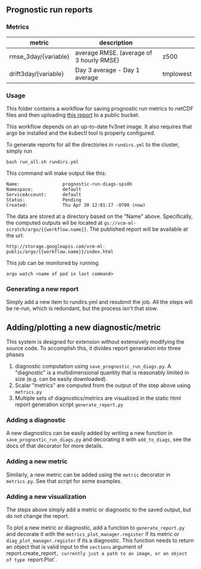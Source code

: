 ## Prognostic run reports

### Metrics

| metric |  description| |
|-|-|-|
|rmse_3day/{variable} | average RMSE. (average of 3 hourly RMSE)| z500 |
|drift3day/{variable} |  Day 3 average - Day 1 average | tmplowest |

### Usage

This folder contains a workflow for saving prognostic run metrics to netCDF
files and then uploading [this report][1] to a public bucket. 

This workflow depends on an up-to-date fv3net image. It also requires that argo be installed and the kubectl tool is properly configured.

To generate reports for all the directories in `rundirs.yml` to the cluster,
simply run

    bash run_all.sh rundirs.yml

This command will make output like this:

    Name:                prognostic-run-diags-sps8h
    Namespace:           default
    ServiceAccount:      default
    Status:              Pending
    Created:             Thu Apr 30 12:01:17 -0700 (now)

The data are stored at a directory based on the "Name" above. Specifically, the computed outputs wil be located at `gs://vcm-ml-scratch/argo/{{workflow.name}}`. The published report will be available at the url:

    http://storage.googleapis.com/vcm-ml-public/argo/{{workflow.name}}/index.html

This job can be monitored by running

    argo watch <name of pod in last command>

### Generating a new report

Simply add a new item to rundirs.yml and resubmit the job. All the steps will be
re-run, which is redundant, but the process isn't that slow.


[1]: http://storage.googleapis.com/vcm-ml-public/experiments-2020-03/prognostic_run_diags/combined.html

## Adding/plotting a new diagnostic/metric

This system is designed for extension without extensively modifying the
source code. To accomplish this, it divides report generation into three
phases

1. diagnostic computation using `save_prognostic_run_diags.py`. A "diagnostic" is a multidimensional quantity 
   that is reasonably limited in size (e.g. can be easily downloaded).
1. Scalar "metrics" are computed from the output of the step above using `metrics.py`
1. Multiple sets of diagnostics/metrics are visualized in the static html report 
   generation script `generate_report.py`

### Adding a diagnostic

A new diagnostics can be easily added by writing a new function in
`save_prognostic_run_diags.py` and decorating it with `add_to_diags`, see the
docs of that decorator for more details.

### Adding a new metric

Similarly, a new metric can be added using the `metric` decorator in `metrics.py`. See that script for some examples.

### Adding a new visualization

The steps above simply add a metric or diagnostic to the saved output, but do
not change the report.

To plot a new metric or diagnostic, add a function to `generate_report.py`
and decorate it with the `metrics_plot_manager.register` if its metric or
`diag_plot_manager.register` if its a diagnostic. This function needs to
return an object that is valid input to the `sections` argument of
report.create_report`, currently just a path to an image, or an object of
type `report.Plot`.
